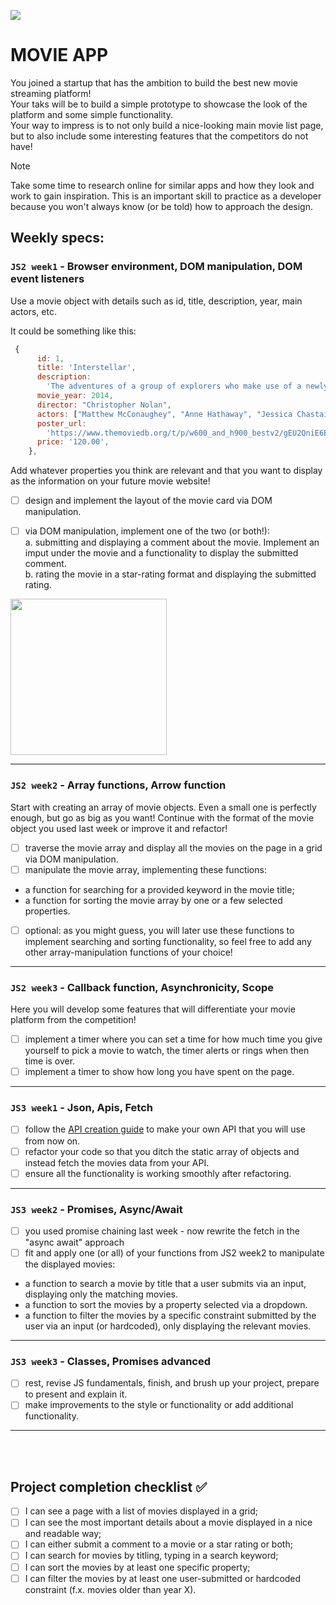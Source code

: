 ![](https://media.giphy.com/media/KZe02gpoAj4yVjxKQt/giphy.gif)

# MOVIE APP

You joined a startup that has the ambition to build the best new movie streaming platform! <br/>
Your taks will be to build a simple prototype to showcase the look of the platform and some simple functionality. <br/>
Your way to impress is to not only build a nice-looking main movie list page, but to also include some interesting features that the competitors do not have!

> [!NOTE]
> Take some time to research online for similar apps and how they look and work to gain inspiration. This is an important skill to practice as a developer because you won't always know (or be told) how to approach the design.

## Weekly specs:

### `JS2 week1` - Browser environment, DOM manipulation, DOM event listeners

Use a movie object with details such as id, title, description, year, main actors, etc.

It could be something like this:

```js
 {
      id: 1,
      title: 'Interstellar',
      description:
        'The adventures of a group of explorers who make use of a newly discovered wormhole to surpass the limitations on human space travel and conquer the vast distances involved in an interstellar voyage.',
      movie_year: 2014,
      director: "Christopher Nolan",
      actors: ["Matthew McConaughey", "Anne Hathaway", "Jessica Chastain", "Michael Caine", "Casey Affleck", "Mackenzie Foy", "John Lithgow", "Ellen Burstyn", "Matt Damon"],
      poster_url:
        'https://www.themoviedb.org/t/p/w600_and_h900_bestv2/gEU2QniE6E77NI6lCU6MxlNBvIx.jpg',
      price: '120.00',
    },
```

Add whatever properties you think are relevant and that you want to display as the information on your future movie website!

- [ ] design and implement the layout of the movie card via DOM manipulation.

- [ ] via DOM manipulation, implement one of the two (or both!):<br/>
      a. submitting and displaying a comment about the movie. Implement an imput under the movie and a functionality to display the submitted comment.<br/>
      b. rating the movie in a star-rating format and displaying the submitted rating.
      <br/>

<img src="../assets/movie-app-star-rating.gif" width="250px"/>

---

### `JS2 week2` - Array functions, Arrow function

Start with creating an array of movie objects. Even a small one is perfectly enough, but go as big as you want!
Continue with the format of the movie object you used last week or improve it and refactor!

- [ ] traverse the movie array and display all the movies on the page in a grid via DOM manipulation.
- [ ] manipulate the movie array, implementing these functions:
- a function for searching for a provided keyword in the movie title;
- a function for sorting the movie array by one or a few selected properties.
- [ ] optional: as you might guess, you will later use these functions to implement searching and sorting functionality, so feel free to add any other array-manipulation functions of your choice!

---

### `JS2 week3` - Callback function, Asynchronicity, Scope

Here you will develop some features that will differentiate your movie platform from the competition!

- [ ] implement a timer where you can set a time for how much time you give yourself to pick a movie to watch, the timer alerts or rings when then time is over.
- [ ] implement a timer to show how long you have spent on the page.

---

### `JS3 week1` - Json, Apis, Fetch

- [ ] follow the [API creation guide](/homework-projects/guides/making-your-API-guide.md) to make your own API that you will use from now on.
- [ ] refactor your code so that you ditch the static array of objects and instead fetch the movies data from your API.
- [ ] ensure all the functionality is working smoothly after refactoring.

---

### `JS3 week2` - Promises, Async/Await

- [ ] you used promise chaining last week - now rewrite the fetch in the "async await" approach
- [ ] fit and apply one (or all) of your functions from JS2 week2 to manipulate the displayed movies:

- a function to search a movie by title that a user submits via an input, displaying only the matching movies.
- a function to sort the movies by a property selected via a dropdown.
- a function to filter the movies by a specific constraint submitted by the user via an input (or hardcoded), only displaying the relevant movies.

---

### `JS3 week3` - Classes, Promises advanced

- [ ] rest, revise JS fundamentals, finish, and brush up your project, prepare to present and explain it.
- [ ] make improvements to the style or functionality or add additional functionality.

---

<br/>
<br/>

## Project completion checklist ✅

- [ ] I can see a page with a list of movies displayed in a grid;
- [ ] I can see the most important details about a movie displayed in a nice and readable way;
- [ ] I can either submit a comment to a movie or a star rating or both;
- [ ] I can search for movies by titling, typing in a search keyword;
- [ ] I can sort the movies by at least one specific property;
- [ ] I can filter the movies by at least one user-submitted or hardcoded constraint (f.x. movies older than year X).
